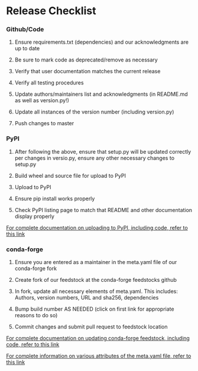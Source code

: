 # Release Checklist


### Github/Code

1. Ensure requirements.txt (dependencies) and our acknowledgments are up to date

2. Be sure to mark code as deprecated/remove as necessary 

3. Verify that user documentation matches the current release

4. Verify all testing procedures 

5. Update authors/maintainers list and acknowledgments (in README.md as well as version.py!)

6. Update all instances of the version number (including version.py)

7. Push changes to master




### PyPI

1. After following the above, ensure that setup.py will be updated correctly per changes in versio.py, 
   ensure any other necessary changes to setup.py

2. Build wheel and source file for upload to PyPI

3. Upload to PyPI

4. Ensure pip install works properly 

5. Check PyPI listing page to match that README and other documentation display properly



[For complete documentation on uploading to PyPI, including code, refer to this link](https://packaging.python.org/guides/distributing-packages-using-setuptools/)




### conda-forge

1. Ensure you are entered as a maintainer in the meta.yaml file of our conda-forge fork

2. Create fork of our feedstock at the conda-forge feedstocks github

3. In fork, update all necessary elements of meta.yaml. This includes:
   Authors, version numbers, URL and sha256, dependencies
   
4. Bump build number AS NEEDED (click on first link for appropriate reasons to do so)
   
4. Commit changes and submit pull request to feedstock location

[For complete documentation on updating conda-forge feedstock, including code, refer to this link](https://conda-forge.org/docs/maintainer/updating_pkgs.html#)

[For complete information on various attributes of the meta.yaml file, refer to this link](https://conda-forge.org/docs/maintainer/adding_pkgs.html)
